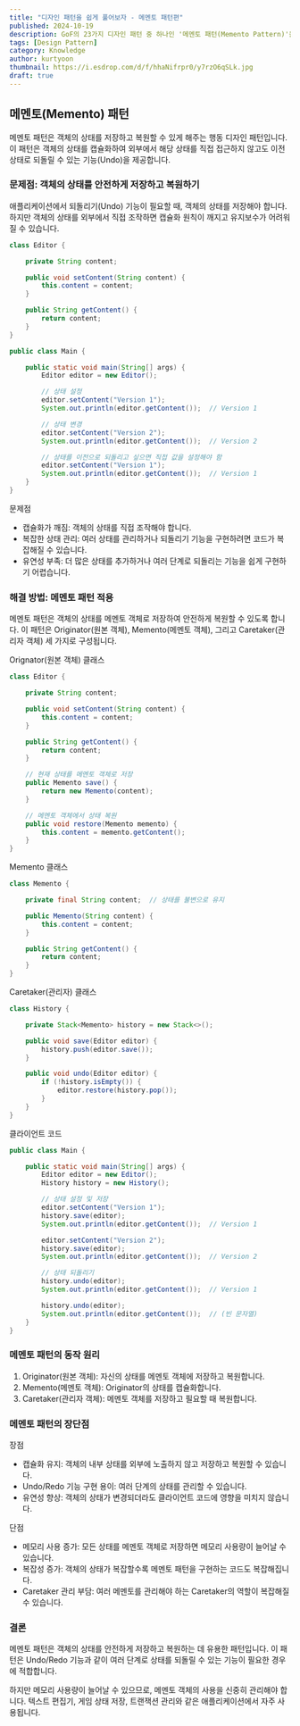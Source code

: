 ```yaml
---
title: "디자인 패턴을 쉽게 풀어보자 - 메멘토 패턴편"
published: 2024-10-19
description: GoF의 23가지 디자인 패턴 중 하나인 '메멘토 패턴(Memento Pattern)'을 쉽게 풀어보기
tags: [Design Pattern]
category: Knowledge
author: kurtyoon
thumbnail: https://i.esdrop.com/d/f/hhaNifrpr0/y7rzO6qSLk.jpg
draft: true
---
```


## 메멘토(Memento) 패턴

메멘토 패턴은 객체의 상태를 저장하고 복원할 수 있게 해주는 행동 디자인 패턴입니다. 이 패턴은 객체의 상태를 캡슐화하여 외부에서 해당 상태를 직접 접근하지 않고도 이전 상태로 되돌릴 수 있는 기능(Undo)을 제공합니다.

### 문제점: 객체의 상태를 안전하게 저장하고 복원하기

애플리케이션에서 되돌리기(Undo) 기능이 필요할 때, 객체의 상태를 저장해야 합니다. 하지만 객체의 상태를 외부에서 직접 조작하면 캡슐화 원칙이 깨지고 유지보수가 어려워질 수 있습니다.

```java
class Editor {

    private String content;

    public void setContent(String content) {
        this.content = content;
    }

    public String getContent() {
        return content;
    }
}

public class Main {

    public static void main(String[] args) {
        Editor editor = new Editor();

        // 상태 설정
        editor.setContent("Version 1");
        System.out.println(editor.getContent());  // Version 1

        // 상태 변경
        editor.setContent("Version 2");
        System.out.println(editor.getContent());  // Version 2

        // 상태를 이전으로 되돌리고 싶으면 직접 값을 설정해야 함
        editor.setContent("Version 1");
        System.out.println(editor.getContent());  // Version 1
    }
}
```

문제점

- 캡슐화가 깨짐: 객체의 상태를 직접 조작해야 합니다.
- 복잡한 상태 관리: 여러 상태를 관리하거나 되돌리기 기능을 구현하려면 코드가 복잡해질 수 있습니다.
- 유연성 부족: 더 많은 상태를 추가하거나 여러 단계로 되돌리는 기능을 쉽게 구현하기 어렵습니다.

### 해결 방법: 메멘토 패턴 적용

메멘토 패턴은 객체의 상태를 메멘토 객체로 저장하여 안전하게 복원할 수 있도록 합니다. 이 패턴은 Originator(원본 객체), Memento(메멘토 객체), 그리고 Caretaker(관리자 객체) 세 가지로 구성됩니다.

Orignator(원본 객체) 클래스

```java
class Editor {

    private String content;

    public void setContent(String content) {
        this.content = content;
    }

    public String getContent() {
        return content;
    }

    // 현재 상태를 메멘토 객체로 저장
    public Memento save() {
        return new Memento(content);
    }

    // 메멘토 객체에서 상태 복원
    public void restore(Memento memento) {
        this.content = memento.getContent();
    }
}
```

Memento 클래스

```java
class Memento {

    private final String content;  // 상태를 불변으로 유지

    public Memento(String content) {
        this.content = content;
    }

    public String getContent() {
        return content;
    }
}
```

Caretaker(관리자) 클래스

```java
class History {

    private Stack<Memento> history = new Stack<>();

    public void save(Editor editor) {
        history.push(editor.save());
    }

    public void undo(Editor editor) {
        if (!history.isEmpty()) {
            editor.restore(history.pop());
        }
    }
}
```

클라이언트 코드

```java
public class Main {

    public static void main(String[] args) {
        Editor editor = new Editor();
        History history = new History();

        // 상태 설정 및 저장
        editor.setContent("Version 1");
        history.save(editor);
        System.out.println(editor.getContent());  // Version 1

        editor.setContent("Version 2");
        history.save(editor);
        System.out.println(editor.getContent());  // Version 2

        // 상태 되돌리기
        history.undo(editor);
        System.out.println(editor.getContent());  // Version 1

        history.undo(editor);
        System.out.println(editor.getContent());  // (빈 문자열)
    }
}
```

### 메멘토 패턴의 동작 원리

1. Originator(원본 객체): 자신의 상태를 메멘토 객체에 저장하고 복원합니다.
2. Memento(메멘토 객체): Originator의 상태를 캡슐화합니다.
3. Caretaker(관리자 객체): 메멘토 객체를 저장하고 필요할 때 복원합니다.

### 메멘토 패턴의 장단점

장점

- 캡슐화 유지: 객체의 내부 상태를 외부에 노출하지 않고 저장하고 복원할 수 있습니다.
- Undo/Redo 기능 구현 용이: 여러 단계의 상태를 관리할 수 있습니다.
- 유연성 향상: 객체의 상태가 변경되더라도 클라이언트 코드에 영향을 미치지 않습니다.

단점

- 메모리 사용 증가: 모든 상태를 메멘토 객체로 저장하면 메모리 사용량이 늘어날 수 있습니다.
- 복잡성 증가: 객체의 상태가 복잡할수록 메멘토 패턴을 구현하는 코드도 복잡해집니다.
- Caretaker 관리 부담: 여러 메멘토를 관리해야 하는 Caretaker의 역할이 복잡해질 수 있습니다.

### 결론

메멘토 패턴은 객체의 상태를 안전하게 저장하고 복원하는 데 유용한 패턴입니다. 이 패턴은 Undo/Redo 기능과 같이 여러 단계로 상태를 되돌릴 수 있는 기능이 필요한 경우에 적합합니다.

하지만 메모리 사용량이 늘어날 수 있으므로, 메멘토 객체의 사용을 신중히 관리해야 합니다. 텍스트 편집기, 게임 상태 저장, 트랜잭션 관리와 같은 애플리케이션에서 자주 사용됩니다.

